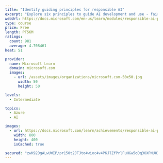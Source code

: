 ```yaml
---
title: "Identify guiding principles for responsible AI"
excerpt: "Explore six principles to guide AI development and use - fairness, reliability and safety, privacy and security, inclusiveness, transparency, and accountability"
webUrl: https://docs.microsoft.com/en-us/learn/modules/responsible-ai-principles/
type: course
price: Free
length: PT56M
ratings:
  count: 981
  average: 4.708461
heat: 51

provider:
  name: Microsoft Learn
  domain: microsoft.com
  images:
    - url: /assets/images/organizations/microsoft.com-50x50.jpg
      width: 50
      height: 50

levels:
  - Intermediate

topics:
  - Azure
  - AI

images:
  - url: https://docs.microsoft.com/learn/achievements/responsible-ai-principles-social.png
    width: 800
    height: 400
    isCached: true

secured: "zwK92DgALwUWIP/pr15Ot2JTJto4wioc4v4PKJlZfPrlFuHGw5oDq3OXPNUO3uSxl4RgHSCGTyKv3mPBXn+y6La/xxWFYV+am2nnH/0iW+JOEudGzC3aFg+9bz+Lw+0kKT9IbjdBvaQept6Z56NKWb/i6800/J9CT9EfiVUPEQnRwPGJs9xieeFXi61Yps7jpAKzHTdtN3sAJsE7bfVxCVE/1/xxXQ1ugcrsQ3T6aThDTbgIgKdLkHhJCUxT2+oTPWisEuvLqnd5pGV8jBfxAlsl96xlQbCYBAbj48hpN+fbQ9A6EFm6IJ8H0aVdiGQ+b9CZXk08z2AUnnUd5WpajyEJv1oNGhqJLYy+kSoJAa1ZNP0vvuNfSbSoJmh0hdExqDAAgTYW0NUtLklJt0lllWOjjzbpXFbIa+y9k30oR7I=;xjUFRv0JW/Uz68cXw7oB2g=="
---
```


